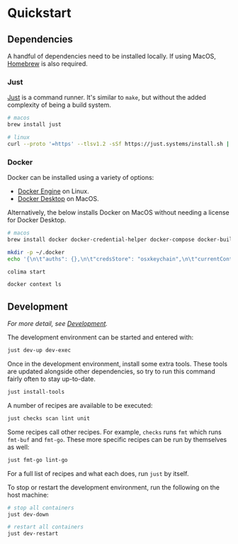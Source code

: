 # Quickstart

## Dependencies

A handful of dependencies need to be installed locally. If using MacOS, [Homebrew] is also required.

[Homebrew]: https://brew.sh/

### Just

[Just] is a command runner. It's similar to `make`, but without the added complexity of being a
build system.

```sh
# macos
brew install just

# linux
curl --proto '=https' --tlsv1.2 -sSf https://just.systems/install.sh | bash -s -- --to /usr/local/bin
```

[Just]: https://github.com/casey/just

### Docker

Docker can be installed using a variety of options:

- [Docker Engine](https://docs.docker.com/engine/install/) on Linux.
- [Docker Desktop](https://docs.docker.com/desktop/) on MacOS.

Alternatively, the below installs Docker on MacOS without needing a license for Docker Desktop.

```sh
# macos
brew install docker docker-credential-helper docker-compose docker-buildx colima

mkdir -p ~/.docker
echo '{\n\t"auths": {},\n\t"credsStore": "osxkeychain",\n\t"currentContext": "colima",\n\t"cliPluginsExtraDirs": [\n\t\t"/opt/homebrew/lib/docker/cli-plugins"\n\t]\n}' > ~/.docker/config.json

colima start

docker context ls
```

## Development

_For more detail, see [Development](./development.md)._

The development environment can be started and entered with:

```sh
just dev-up dev-exec
```

Once in the development environment, install some extra tools. These tools are updated alongside
other dependencies, so try to run this command fairly often to stay up-to-date.

```sh
just install-tools
```

A number of recipes are available to be executed:

```sh
just checks scan lint unit
```

Some recipes call other recipes. For example, `checks` runs `fmt` which runs `fmt-buf` and `fmt-go`.
These more specific recipes can be run by themselves as well:

```sh
just fmt-go lint-go
```

For a full list of recipes and what each does, run `just` by itself.

To stop or restart the development environment, run the following on the host machine:

```sh
# stop all containers
just dev-down

# restart all containers
just dev-restart
```
